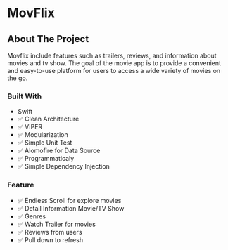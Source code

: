 # MovFlix

<!-- ABOUT THE PROJECT -->
## About The Project
Movflix include features such as trailers, reviews, and information about movies and tv show. The goal of the movie app is to provide a convenient and easy-to-use platform for users to access a wide variety of movies on the go.

### Built With

* Swift
* ✅ Clean Architecture
* ✅ VIPER
* ✅ Modularization
* ✅ Simple Unit Test
* ✅ Alomofire for Data Source
* ✅ Programmaticaly
* ✅ Simple Dependency Injection

### Feature
* ✅ Endless Scroll for explore movies
* ✅ Detail Information Movie/TV Show
* ✅ Genres
* ✅ Watch Trailer for movies
* ✅ Reviews from users
* ✅ Pull down to refresh

